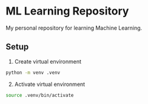 # ML Learning Repository

My personal repository for learning Machine Learning.

## Setup

1. Create virtual environment

```bash
python -m venv .venv
```

2. Activate virtual environment

```bash
source .venv/bin/activate
```
